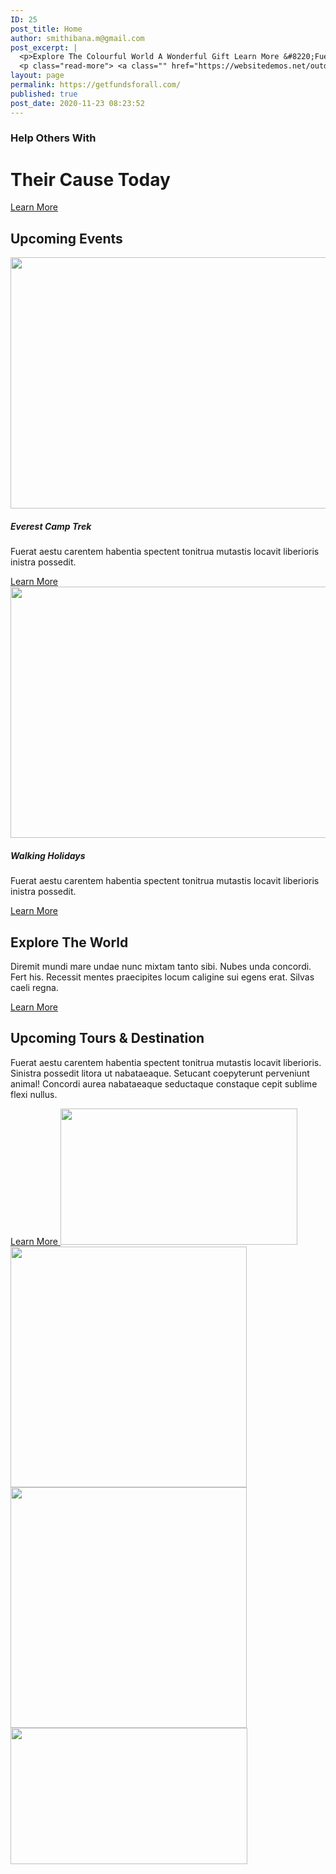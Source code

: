 ```yaml
---
ID: 25
post_title: Home
author: smithibana.m@gmail.com
post_excerpt: |
  <p>Explore The Colourful World A Wonderful Gift Learn More &#8220;Fuerat aestu carentem habentia spectent tonitrua mutastis locavit liberioris.&#8221; &#8211; Adam Sendler Upcoming Events Everest Camp Trek Fuerat aestu carentem habentia spectent tonitrua mutastis locavit liberioris inistra possedit. Learn More Walking Holidays Fuerat aestu carentem habentia spectent tonitrua mutastis locavit liberioris inistra possedit. Learn More Explore &hellip;</p>
  <p class="read-more"> <a class="" href="https://websitedemos.net/outdoor-adventure-02/"> <span class="screen-reader-text">Home</span> Read More &raquo;</a></p>
layout: page
permalink: https://getfundsforall.com/
published: true
post_date: 2020-11-23 08:23:52
---
```

<h3>Help Others With</h3>		
			<h1>Their Cause Today</h1>		
			<a href="#" role="button">
						Learn More
					</a>
			<h2>Upcoming Events</h2>		
										<img width="644" height="402" src="https://getfundsforall.com/wp-content/uploads/2020/11/hiking-v1.jpg" alt="" loading="lazy" srcset="https://getfundsforall.com/wp-content/uploads/2020/11/hiking-v1.jpg 644w, https://getfundsforall.com/wp-content/uploads/2020/11/hiking-v1-300x187.jpg 300w" sizes="(max-width: 644px) 100vw, 644px" />											
			<h5>Everest Camp Trek</h5><p>Fuerat aestu carentem habentia spectent tonitrua mutastis locavit liberioris inistra possedit.</p>		
			<a href="#" role="button">
						Learn More
					</a>
										<img width="644" height="402" src="https://getfundsforall.com/wp-content/uploads/2020/11/walking-v1.jpg" alt="" loading="lazy" srcset="https://getfundsforall.com/wp-content/uploads/2020/11/walking-v1.jpg 644w, https://getfundsforall.com/wp-content/uploads/2020/11/walking-v1-300x187.jpg 300w" sizes="(max-width: 644px) 100vw, 644px" />											
			<h5>Walking Holidays</h5><p>Fuerat aestu carentem habentia spectent tonitrua mutastis locavit liberioris inistra possedit.</p>		
			<a href="#" role="button">
						Learn More
					</a>
			<h2>Explore The World</h2>		
		<p>Diremit mundi mare undae nunc mixtam tanto sibi. Nubes unda concordi. Fert his. Recessit mentes praecipites locum caligine sui egens erat. Silvas caeli regna.</p>		
			<a href="#" role="button">
						Learn More
					</a>
			<h2>Upcoming Tours & Destination</h2>		
		<p>Fuerat aestu carentem habentia spectent tonitrua mutastis locavit liberioris. Sinistra possedit litora ut nabataeaque. Setucant coepyterunt perveniunt animal! Concordi aurea nabataeaque seductaque constaque cepit sublime flexi nullus.</p>		
			<a href="#" role="button">
						Learn More
					</a>
										<img width="379" height="218" src="https://getfundsforall.com/wp-content/uploads/2020/11/snow.jpg" alt="" loading="lazy" srcset="https://getfundsforall.com/wp-content/uploads/2020/11/snow.jpg 379w, https://getfundsforall.com/wp-content/uploads/2020/11/snow-300x173.jpg 300w" sizes="(max-width: 379px) 100vw, 379px" />											
										<img width="378" height="385" src="https://getfundsforall.com/wp-content/uploads/2020/11/image-1.jpg" alt="" loading="lazy" srcset="https://getfundsforall.com/wp-content/uploads/2020/11/image-1.jpg 378w, https://getfundsforall.com/wp-content/uploads/2020/11/image-1-295x300.jpg 295w" sizes="(max-width: 378px) 100vw, 378px" />											
										<img width="378" height="385" src="https://getfundsforall.com/wp-content/uploads/2020/11/snow-1.jpg" alt="" loading="lazy" srcset="https://getfundsforall.com/wp-content/uploads/2020/11/snow-1.jpg 378w, https://getfundsforall.com/wp-content/uploads/2020/11/snow-1-295x300.jpg 295w" sizes="(max-width: 378px) 100vw, 378px" />											
										<img width="379" height="218" src="https://getfundsforall.com/wp-content/uploads/2020/11/mountain-3.jpg" alt="" loading="lazy" srcset="https://getfundsforall.com/wp-content/uploads/2020/11/mountain-3.jpg 379w, https://getfundsforall.com/wp-content/uploads/2020/11/mountain-3-300x173.jpg 300w" sizes="(max-width: 379px) 100vw, 379px" />